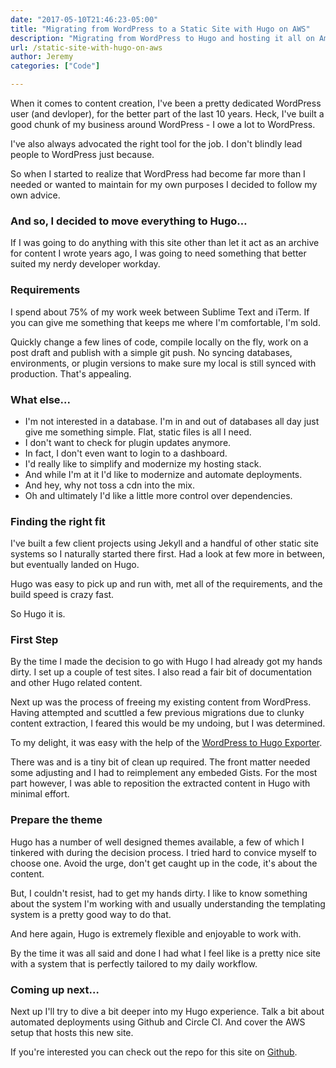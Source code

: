 ```yaml
---
date: "2017-05-10T21:46:23-05:00"
title: "Migrating from WordPress to a Static Site with Hugo on AWS"
description: "Migrating from WordPress to Hugo and hosting it all on Amazon Web Services"
url: /static-site-with-hugo-on-aws
author: Jeremy
categories: ["Code"]

---
```


When it comes to content creation, I've been a pretty dedicated WordPress user (and devloper), for the better part of the last 10 years. Heck, I've built a good chunk of my business around WordPress - I owe a lot to WordPress.

I've also always advocated the right tool for the job. I don't blindly lead people to WordPress just because.

So when I started to realize that WordPress had become far more than I needed or wanted to maintain for my own purposes I decided to follow my own advice.

### And so, I decided to move everything to Hugo&hellip;
If I was going to do anything with this site other than let it act as an archive for content I wrote years ago, I was going to need something that better suited my nerdy developer workday.

### Requirements
I spend about 75% of my work week between Sublime Text and iTerm. If you can give me something that keeps me where I'm comfortable, I'm sold. 

Quickly change a few lines of code, compile locally on the fly, work on a post draft and publish with a simple git push. No syncing databases, environments, or plugin versions to make sure my local is still synced with production. That's appealing.

### What else...
- I'm not interested in a database. I'm in and out of databases all day just give me something simple. Flat, static files is all I need.
- I don't want to check for plugin updates anymore.
- In fact, I don't even want to login to a dashboard.
- I'd really like to simplify and modernize my hosting stack.
- And while I'm at it I'd like to modernize and automate deployments.
- And hey, why not toss a cdn into the mix.
- Oh and ultimately I'd like a little more control over dependencies.

### Finding the right fit
I've built a few client projects using Jekyll and a handful of other static site systems so I naturally started there first. Had a look at few more in between, but eventually landed on Hugo. 

Hugo was easy to pick up and run with, met all of the requirements, and the build speed is crazy fast.

So Hugo it is.

### First Step
By the time I made the decision to go with Hugo I had already got my hands dirty. I set up a couple of test sites. I also read a fair bit of documentation and other Hugo related content.

Next up was the process of freeing my existing content from WordPress. Having attempted and scuttled a few previous migrations due to clunky content extraction, I feared this would be my undoing, but I was determined.

To my delight, it was easy with the help of the [WordPress to Hugo Exporter](https://github.com/SchumacherFM/wordpress-to-hugo-exporter).

There was and is a tiny bit of clean up required. The front matter needed some adjusting and I had to reimplement any embeded Gists. For the most part however, I was able to reposition the extracted content in Hugo with minimal effort.

### Prepare the theme
Hugo has a number of well designed themes available, a few of which I tinkered with during the decision process. I tried hard to convice myself to choose one. Avoid the urge, don't get caught up in the code, it's about the content. 

But, I couldn't resist, had to get my hands dirty. I like to know something about the system I'm working with and usually understanding the templating system is a pretty good way to do that.

And here again, Hugo is extremely flexible and enjoyable to work with.

By the time it was all said and done I had what I feel like is a pretty nice site with a system that is perfectly tailored to my daily workflow.

### Coming up next&hellip;
Next up I'll try to dive a bit deeper into my Hugo experience. Talk a bit about automated deployments using Github and Circle CI. And cover the AWS setup that hosts this new site. 

If you're interested you can check out the repo for this site on [Github](https://github.com/jeremyjaymes/jeremyjaymes.com).
